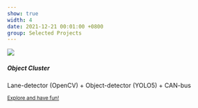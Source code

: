 ```yaml
---
show: true
width: 4
date: 2021-12-21 00:01:00 +0800
group: Selected Projects
---
```

<div>
  <img data-src="{{ 'assets/images/covers_projects/lane_follower.png' | relative_url }}" class="lazy w-100 rounded-top" src="{{ '/assets/images/empty_300x200.png' | relative_url }}">
  <div class="card-body">
    <h5 class="card-title">Object Cluster</h5>
    <p class="card-text">
      Lane-detector (OpenCV) + Object-detector (YOLO5) + CAN-bus
    </p>
    <p class="card-text"><small><a href="https://github.com/leofansq/Lane_Follower" target="_blank">Explore and have fun!</a></small></p>
  </div>
</div>